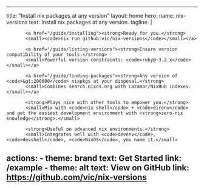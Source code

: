 ---
title: "Install nix packages at any version"
layout: home
hero:
name: nix-versions
text: Install nix packages at any version.
tagline: |

```
       <a href="/guide/installing"><strong>Ready for you.</strong>
       <small><code>nix run github:vic/nix-versions</code></small></a>

       <a href="/guide/listing-versions"><strong>Ensure version compatibility of your tools.</strong>
       <small>Powerful version constraints: <code>ruby@~3.2.x</code></small></a>

       <a href="/guide/finding-packages"><strong>Any version of <code>&gt;200000</code> nixpkgs at your disposal.</strong>
       <small>Combines search.nixos.org with Lazamar/NixHub indexes.</small></a>

       <strong>Plays nice with other tools to empower you.</strong>
       <small>Mix with <code>nix shell</code> + <code>direnv</code> and get the easiest development environment with <strong>zero-nix knowledge</strong>.</small>
       
       <strong>Useful on advanced nix environments.</strong>
       <small>Integrates well with <code>devenv</code>, <code>devshell</code>, <code>NixOS</code>, you name it.</small>
```

## actions: - theme: brand text: Get Started link: /example - theme: alt text: View on GitHub link: https://github.com/vic/nix-versions
